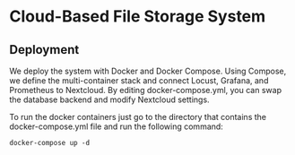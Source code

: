 # Cloud-Based File Storage System

## Deployment
We deploy the system with Docker and Docker Compose. Using Compose, we define the multi-container stack and connect Locust, Grafana, and Prometheus to Nextcloud. By editing docker-compose.yml, you can swap the database backend and modify Nextcloud settings.

To run the docker containers just go to the directory that contains the docker-compose.yml file and run the following command:
```
docker-compose up -d
```






